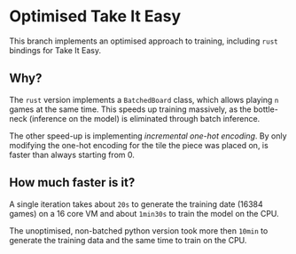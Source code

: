# Optimised Take It Easy

This branch implements an optimised approach to training, including `rust` bindings for Take It Easy.

## Why?

The `rust` version implements a `BatchedBoard` class, which allows playing `n` games at the same time. This speeds up training massively, as the bottle-neck (inference on the model) is eliminated through batch inference.

The other speed-up is implementing *incremental one-hot encoding*. By only modifying the one-hot encoding for the tile the piece was placed on, is faster than always starting from 0.

## How much faster is it?

A single iteration takes about `20s` to generate the training date (16384 games) on a 16 core VM and about `1min30s` to train the model on the CPU.

The unoptimised, non-batched python version took more then `10min` to generate the training data and the same time to train on the CPU.